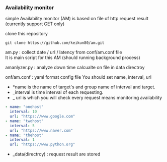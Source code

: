 ### Availability monitor 

simple Availability monitor (AM) is based on file of http request result (currently support GET only)

clone this repository
```
git clone https://github.com/keikun80/am.git
```

am.py : collect date / url / latency from conf/am.conf file  
It is main script for this AM (should running background process)

amanlyzer.py : analyze down time calcualte on file in data directroy

onf/am.conf : yaml format config file
You should set name, interval, url   
- *name is the name of target's and group name of interval and target.
- _interval is time interval of each requesting.
- _ url is which you will check every request means monitoring availability

```yaml example 
- name: "onehost"
  interval: 10
  url: "https://www.google.com"
- name: "twohost"
  interval: 5
  url: "https://www.naver.com"
- name: "thehost"
  interval: 1
  url: "https://www.python.org"
```
- _data(directroy) : request result are stored 